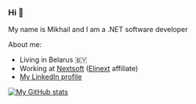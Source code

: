 ### Hi 👋

My name is Mikhail and I am a .NET software developer

About me:

- Living in Belarus :belarus:
- Working at [Nextsoft](https://www.nextsoft.by) ([Elinext](https://www.elinext.com) affiliate)
- [My LinkedIn profile](https://www.linkedin.com/in/azvm)

[![My GitHub stats](https://github-readme-stats.vercel.app/api?username=azvm&custom_title=My%20GitHub%20Stats&show_icons=true&count_private=true&title_color=fff&text_color=fff&icon_color=fff&bg_color=50,f43b47,453a94&hide_border=true)](https://github.com/anuraghazra/github-readme-stats)
